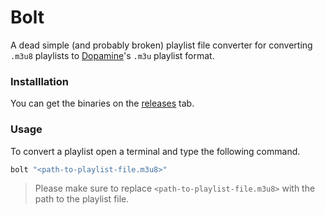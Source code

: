 # Bolt

A dead simple (and probably broken) playlist file converter for converting `.m3u8` playlists to [Dopamine](https://github.com/digimezzo/dopamine-windows)'s `.m3u` playlist format.

### Installlation
You can get the binaries on the [releases](https://github.com/zikorano/bolt/releases) tab.

### Usage
To convert a playlist open a terminal and type the following command.
```bash
bolt "<path-to-playlist-file.m3u8>"
```

> Please make sure to replace `<path-to-playlist-file.m3u8>` with the path to the playlist file.